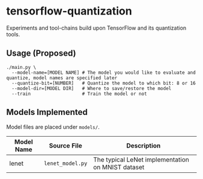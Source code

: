 # tensorflow-quantization

Experiments and tool-chains build upon TensorFlow and its quantization tools.

## Usage (Proposed)

```shell
./main.py \
  --model-name=[MODEL NAME] # The model you would like to evaluate and quantize, model names are specified later
  --quantize-bit=[NUMBER]   # Quantize the model to which bit: 8 or 16
  --model-dir=[MODEL DIR]   # Where to save/restore the model
  --train                   # Train the model or not
```

## Models Implemented

Model files are placed under `models/`.

| Model Name | Source File      | Description                                       |
|------------|------------------|---------------------------------------------------|
| lenet      | `lenet_model.py` | The typical LeNet implementation on MNIST dataset |

